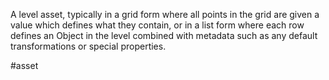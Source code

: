 A level asset, typically in a grid form where all points in the grid are given a value which defines what they contain, or in a list form where each row defines an Object in the level combined with metadata such as any default transformations or special properties.

#asset